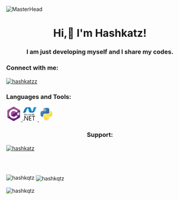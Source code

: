 ![MasterHead](https://res.cloudinary.com/de4rvmslk/image/upload/w_2000/f_auto,q_auto//img/python-vs-c-_cover-duz-y-2x.jpg)

<h1 align="center">Hi,👋 I'm Hashkatz!</h1>
<h3 align="center">I am just developing myself and I share my codes.</h3>

<h3 align="left">Connect with me:</h3>
<p align="left">
<a href="https://instagram.com/hashkatzz" target="blank"><img align="center" src="https://raw.githubusercontent.com/rahuldkjain/github-profile-readme-generator/master/src/images/icons/Social/instagram.svg" alt="hashkatzz" height="30" width="40" /></a>
</p>

<h3 align="left">Languages and Tools:</h3>
<p align="left"> <a href="https://www.w3schools.com/cs/" target="_blank" rel="noreferrer"> <img src="https://raw.githubusercontent.com/devicons/devicon/master/icons/csharp/csharp-original.svg" alt="csharp" width="40" height="40"/> </a> <a href="https://dotnet.microsoft.com/" target="_blank" rel="noreferrer"> <img src="https://raw.githubusercontent.com/devicons/devicon/master/icons/dot-net/dot-net-original-wordmark.svg" alt="dotnet" width="40" height="40"/> </a> <a href="https://www.python.org" target="_blank" rel="noreferrer"> <img src="https://raw.githubusercontent.com/devicons/devicon/master/icons/python/python-original.svg" alt="python" width="40" height="40"/> </a> </p>

<h3 align="center">Support:</h3>
<p><a href="https://www.buymeacoffee.com/hashkatz"> <img align="center" src="https://cdn.buymeacoffee.com/buttons/v2/default-yellow.png" height="50" width="210" alt="hashkatz" /></a></p><br><br>

<p><img align="left" src="https://github-readme-stats.vercel.app/api/top-langs?username=hashkqtz&show_icons=true&locale=en&layout=compact" alt="hashkqtz" /></p>

<p>&nbsp;<img align="center" src="https://github-readme-stats.vercel.app/api?username=hashkqtz&show_icons=true&locale=en" alt="hashkqtz" /></p>

<p><img align="center" src="https://github-readme-streak-stats.herokuapp.com/?user=hashkqtz&" alt="hashkqtz" /></p>
